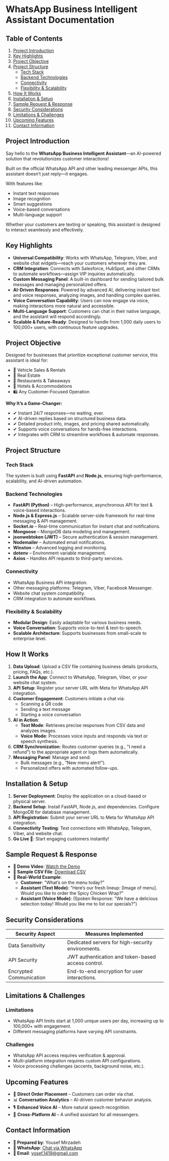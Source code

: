 # WhatsApp Business Intelligent Assistant Documentation

## Table of Contents
1. [Project Introduction](#project-introduction)
2. [Key Highlights](#key-highlights)
3. [Project Objective](#project-objective)
4. [Project Structure](#project-structure)
   - [Tech Stack](#tech-stack)
   - [Backend Technologies](#backend-technologies)
   - [Connectivity](#connectivity)
   - [Flexibility & Scalability](#flexibility--scalability)
5. [How It Works](#how-it-works)
6. [Installation & Setup](#installation--setup)
7. [Sample Request & Response](#sample-request--response)
8. [Security Considerations](#security-considerations)
9. [Limitations & Challenges](#limitations--challenges)
10. [Upcoming Features](#upcoming-features)
11. [Contact Information](#contact-information)

## Project Introduction
Say hello to the **WhatsApp Business Intelligent Assistant**—an AI-powered solution that revolutionizes customer interactions!

Built on the official WhatsApp API and other leading messenger APIs, this assistant doesn’t just reply—it engages.

With features like:
- Instant text responses
- Image recognition
- Smart suggestions
- Voice-based conversations
- Multi-language support

Whether your customers are texting or speaking, this assistant is designed to interact seamlessly and effectively.

## Key Highlights
- **Universal Compatibility**: Works with WhatsApp, Telegram, Viber, and website chat widgets—reach your customers wherever they are.
- **CRM Integration**: Connects with Salesforce, HubSpot, and other CRMs to automate workflows—assign VIP inquiries automatically.
- **Custom Messaging Panel**: A built-in dashboard for sending tailored bulk messages and managing personalized offers.
- **AI-Driven Responses**: Powered by advanced AI, delivering instant text and voice responses, analyzing images, and handling complex queries.
- **Voice Conversation Capability**: Users can now engage via voice, making interactions more natural and accessible.
- **Multi-Language Support**: Customers can chat in their native language, and the assistant will respond accordingly.
- **Scalable & Future-Ready**: Designed to handle from 1,000 daily users to 100,000+ users, with continuous feature upgrades.

## Project Objective
Designed for businesses that prioritize exceptional customer service, this assistant is ideal for:
- 🚗 Vehicle Sales & Rentals
- 🏢 Real Estate
- 🍔 Restaurants & Takeaways
- 🏨 Hotels & Accommodations
- 🛍 Any Customer-Focused Operation

**Why It’s a Game-Changer:**
- ✔ Instant 24/7 responses—no waiting, ever.
- ✔ AI-driven replies based on structured business data.
- ✔ Detailed product info, images, and pricing shared automatically.
- ✔ Supports voice conversations for hands-free interactions.
- ✔ Integrates with CRM to streamline workflows & automate responses.

## Project Structure
### Tech Stack
The system is built using **FastAPI** and **Node.js**, ensuring high-performance, scalability, and AI-driven automation.

### Backend Technologies
- **FastAPI (Python)** – High-performance, asynchronous API for text & voice-based interactions.
- **Node.js & Express.js** – Scalable server-side framework for real-time messaging & API management.
- **Socket.io** – Real-time communication for instant chat and notifications.
- **Mongoose** – MongoDB data modeling and management.
- **jsonwebtoken (JWT)** – Secure authentication & session management.
- **Nodemailer** – Automated email notifications.
- **Winston** – Advanced logging and monitoring.
- **dotenv** – Environment variable management.
- **Axios** – Handles API requests to third-party services.

### Connectivity
- WhatsApp Business API integration.
- Other messaging platforms: Telegram, Viber, Facebook Messenger.
- Website chat system compatibility.
- CRM integration to automate workflows.

### Flexibility & Scalability
- **Modular Design**: Easily adaptable for various business needs.
- **Voice Conversation**: Supports voice-to-text & text-to-speech.
- **Scalable Architecture**: Supports businesses from small-scale to enterprise level.

## How It Works
1. **Data Upload**: Upload a CSV file containing business details (products, pricing, FAQs, etc.).
2. **Launch the App**: Connect to WhatsApp, Telegram, Viber, or your website chat system.
3. **API Setup**: Register your server URL with Meta for WhatsApp API integration.
4. **Customer Engagement**: Customers initiate a chat via:
   - Scanning a QR code
   - Sending a text message
   - Starting a voice conversation
5. **AI in Action**:
   - **Text Mode**: Retrieves precise responses from CSV data and analyzes images.
   - **Voice Mode**: Processes voice inputs and responds via text or speech synthesis.
6. **CRM Synchronization**: Routes customer queries (e.g., "I need a refund") to the appropriate agent or logs them automatically.
7. **Messaging Panel**: Manage and send:
   - Bulk messages (e.g., “New menu alert!”).
   - Personalized offers with automated follow-ups.

## Installation & Setup
1. **Server Deployment**: Deploy the application on a cloud-based or physical server.
2. **Backend Setup**: Install FastAPI, Node.js, and dependencies. Configure MongoDB for database management.
3. **API Registration**: Submit your server URL to Meta for WhatsApp API integration.
4. **Connectivity Testing**: Test connections with WhatsApp, Telegram, Viber, and website chat.
5. **Go Live 🚀**: Start engaging customers instantly!

## Sample Request & Response
- **🎥 Demo Video**: [Watch the Demo](https://github.com/ysfmrz/WhatsApp-Business-Intelligent-Assistant/blob/main/Example%20Video-URL.md)
- **📂 Sample CSV File**: [Download CSV](https://github.com/ysfmrz/WhatsApp-Business-Intelligent-Assistant/blob/main/sample-data-cars.csv)
- **💬 Real-World Example**:
  - **Customer**: "What’s on the menu today?"
  - **Assistant (Text Mode)**: "Here’s our fresh lineup: [Image of menu]. Would you like to order the Spicy Chicken Wrap?"
  - **Assistant (Voice Mode)**: (Spoken Response: "We have a delicious selection today! Would you like me to list our specials?")

## Security Considerations
| **Security Aspect**         | **Measures Implemented**                          |
|-----------------------------|--------------------------------------------------|
| Data Sensitivity            | Dedicated servers for high-security environments. |
| API Security                | JWT authentication and token-based access control.|
| Encrypted Communication     | End-to-end encryption for user interactions.      |

## Limitations & Challenges
### Limitations
- WhatsApp API limits start at 1,000 unique users per day, increasing up to 100,000+ with engagement.
- Different messaging platforms have varying API constraints.

### Challenges
- WhatsApp API access requires verification & approval.
- Multi-platform integration requires custom API configurations.
- Voice processing challenges (accents, background noise, etc.).

## Upcoming Features
- 🚀 **Direct Order Placement** – Customers can order via chat.
- 📊 **Conversation Analytics** – AI-driven customer behavior analysis.
- 🎙️ **Enhanced Voice AI** – More natural speech recognition.
- 🔗 **Cross-Platform AI** – A unified assistant for all messengers.

## Contact Information
- **📌 Prepared by**: Yousef Mirzadeh
- **📌 WhatsApp**: [Chat via WhatsApp](+96898975295)
- **📌 Email**: [yosef.1419@gmail.com](mailto:astrabusiness333@gmail.com)
